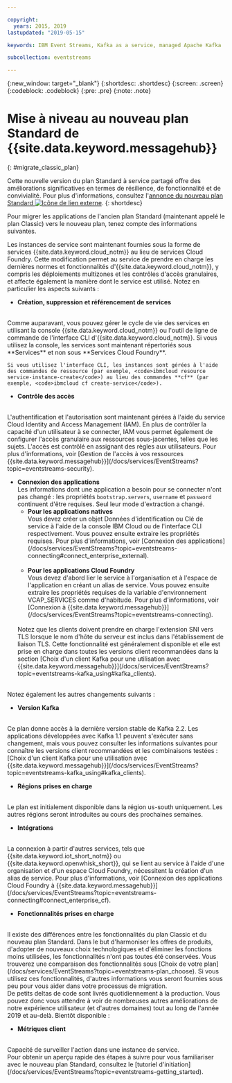```yaml
---

copyright:
  years: 2015, 2019
lastupdated: "2019-05-15"

keywords: IBM Event Streams, Kafka as a service, managed Apache Kafka

subcollection: eventstreams

---
```


{:new_window: target="_blank"}
{:shortdesc: .shortdesc}
{:screen: .screen}
{:codeblock: .codeblock}
{:pre: .pre}
{:note: .note}

# Mise à niveau au nouveau plan Standard de {{site.data.keyword.messagehub}}  
{: #migrate_classic_plan}

Cette nouvelle version du plan Standard à service partagé offre des améliorations significatives en termes de résilience, de fonctionnalité et de convivialité. Pour plus d'informations, consultez l'[annonce du nouveau plan Standard ![Icône de lien externe](../../icons/launch-glyph.svg "Icône de lien externe")](https://www.ibm.com/cloud/blog/announcements/ibm-event-streams-releases-a-new-and-enhanced-standard-plan).
{: shortdesc}

Pour migrer les applications de l'ancien plan Standard (maintenant appelé le plan Classic) vers le nouveau plan, tenez compte des informations suivantes.

Les instances de service sont maintenant fournies sous la forme de services {{site.data.keyword.cloud_notm}} au lieu de services Cloud Foundry. Cette modification permet au service de prendre en charge les dernières normes et fonctionnalités d'{{site.data.keyword.cloud_notm}}, y compris les déploiements multizones et les contrôles d'accès granulaires, et affecte également la manière dont le service est utilisé. Notez en particulier les aspects suivants :

* **Création, suppression et référencement de services**
<br/>
    Comme auparavant, vous pouvez gérer le cycle de vie des services en utilisant la console {{site.data.keyword.cloud_notm}} ou l'outil de ligne de commande de l'interface CLI d'{{site.data.keyword.cloud_notm}}. Si vous utilisez la console, les services sont maintenant répertoriés sous **Services** et non sous **Services Cloud Foundry**. 
    
    Si vous utilisez l'interface CLI, les instances sont gérées à l'aide des commandes de ressource (par exemple, <code>ibmcloud resource service-instance-create</code>) au lieu des commandes **cf** (par exemple, <code>ibmcloud cf create-service</code>).

* **Contrôle des accès**
<br/>
    L'authentification et l'autorisation sont maintenant gérées à l'aide du service Cloud Identity and Access Management (IAM). En plus de contrôler la capacité d'un utilisateur à se connecter, IAM vous permet également de configurer l'accès granulaire aux ressources sous-jacentes, telles que les sujets. L'accès est contrôlé en assignant des règles aux utilisateurs. Pour plus d'informations, voir [Gestion de l'accès à vos ressources {{site.data.keyword.messagehub}}](/docs/services/EventStreams?topic=eventstreams-security).

<ul>
<li><strong>Connexion des applications</strong>
<br/>
    Les informations dont une application a besoin pour se connecter n'ont pas changé : les propriétés <code>bootstrap.servers</code>, <code>username</code> et <code>password</code> continuent d'être requises. Seul leur mode d'extraction a changé.

<ul>
<li>
      <strong>Pour les applications natives</strong>
        <br/>
        Vous devez créer un objet Données d'identification ou Clé de service à l'aide de la console IBM Cloud ou de l'interface CLI respectivement. Vous pouvez ensuite extraire les propriétés requises. Pour plus d'informations, voir [Connexion des applications](/docs/services/EventStreams?topic=eventstreams-connecting#connect_enterprise_external).
</li>
<br/>
<li><strong>Pour les applications Cloud Foundry</strong>
        <br/>
        Vous devez d'abord lier le service à l'organisation et à l'espace de l'application en créant un alias de service. Vous pouvez ensuite extraire les propriétés requises de la variable d'environnement VCAP_SERVICES comme d'habitude. Pour plus d'informations, voir [Connexion à {{site.data.keyword.messagehub}}](/docs/services/EventStreams?topic=eventstreams-connecting).
</li>
</ul>
<br/>
Notez que les clients doivent prendre en charge l'extension SNI vers TLS lorsque le nom d'hôte du serveur est inclus dans l'établissement de liaison TLS. Cette fonctionnalité est généralement disponible et elle est prise en charge dans toutes les versions client recommandées dans la section [Choix d'un client Kafka pour une utilisation avec {{site.data.keyword.messagehub}}](/docs/services/EventStreams?topic=eventstreams-kafka_using#kafka_clients).
</li>
</ul>

<br/>
Notez également les autres changements suivants :

* **Version Kafka**
<br/>
    Ce plan donne accès à la dernière version stable de Kafka 2.2. Les applications développées avec Kafka 1.1 peuvent s'exécuter sans changement, mais vous pouvez consulter les informations suivantes pour connaître les versions client recommandées et les combinaisons testées : [Choix d'un client Kafka pour une utilisation avec {{site.data.keyword.messagehub}}](/docs/services/EventStreams?topic=eventstreams-kafka_using#kafka_clients). 

* **Régions prises en charge**
<br/>
    Le plan est initialement disponible dans la région us-south uniquement. Les autres régions seront introduites au cours des prochaines semaines.

* **Intégrations**
<br/>
    La connexion à partir d'autres services, tels que {{site.data.keyword.iot_short_notm}} ou {{site.data.keyword.openwhisk_short}}, qui se lient au service à l'aide d'une organisation et d'un espace Cloud Foundry, nécessitent la création d'un alias de service. Pour plus d'informations, voir [Connexion des applications Cloud Foundry à {{site.data.keyword.messagehub}}](/docs/services/EventStreams?topic=eventstreams-connecting#connect_enterprise_cf).
    

* **Fonctionnalités prises en charge**
<br/>
    Il existe des différences entre les fonctionnalités du plan Classic et du nouveau plan Standard. Dans le but d'harmoniser les offres de produits, d'adopter de nouveaux choix technologiques et d'éliminer les fonctions moins utilisées, les fonctionnalités n'ont pas toutes été conservées. Vous trouverez une comparaison des fonctionnalités sous [Choix de votre plan](/docs/services/EventStreams?topic=eventstreams-plan_choose). Si vous utilisez ces fonctionnalités, d'autres informations vous seront fournies sous peu pour vous aider dans votre processus de migration.
   
<br/>
De petits deltas de code sont livrés quotidiennement à la production. Vous pouvez donc vous attendre à voir de nombreuses autres améliorations de notre expérience utilisateur (et d'autres domaines) tout au long de l'année 2019 et au-delà. Bientôt disponible :

* **Métriques client**
<br/>
    Capacité de surveiller l'action dans une instance de service.

<br/>
Pour obtenir un aperçu rapide des étapes à suivre pour vous familiariser avec le nouveau plan Standard, consultez le [tutoriel d'initiation](/docs/services/EventStreams?topic=eventstreams-getting_started).


